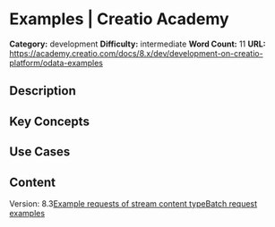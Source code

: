 # Examples | Creatio Academy

**Category:** development **Difficulty:** intermediate **Word Count:** 11
**URL:**
https://academy.creatio.com/docs/8.x/dev/development-on-creatio-platform/odata-examples

## Description

## Key Concepts

## Use Cases

## Content

Version:
8.3[Example requests of stream content type](/docs/8.x/dev/development-on-creatio-platform/integrations-and-api/data-services/odata/basics/examples/stream-data-type-request-examples)[Batch request examples](/docs/8.x/dev/development-on-creatio-platform/integrations-and-api/data-services/odata/basics/examples/batch-request-examples)
